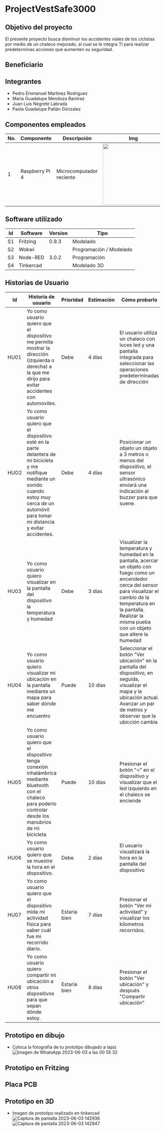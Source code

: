 # ProjectVestSafe3000
## Objetivo del proyecto
El presente proyecto busca disminuir los accidentes viales de los ciclistas por medio de un chaleco mejorado, al cual se le integra TI para realizar predeterminas acciones que aumenten su seguridad. 
## Beneficiario

## Integrantes
- Pedro Emmanuel Martinez Rodriguez 
- María Guadalupe Mendoza Ramírez
- Juan Luis Negrete Labrada
- Paola Guadalupe Patlán Gónzalez


## Componentes empleados
| No. | Componente | Descripción | Img | Costo | Cantidad |
|-----|------------|-------------|-----|-------|----------|
|1|Raspberry Pi 4| Microcomputador reciente |<img src="https://github.com/maramendoza692/ProjectDDI/assets/90641538/aaeeb58b-1a7e-4871-99fc-630b43401b6d" width= "200px"/> |$169 | 1 |

## Software utilizado
| Id | Software | Version | Tipo |
|----|----------|---------|------|
| S1 | Fritzing |     0.9.3    |Modelado|
| S2 | Wokwi    |         | Programación / Modelado |
| S3 | Node-RED |    3.0.2     |Programación |
| S4 | Tinkercad |         |Modelado 3D |

## Historias de Usuario
| Id | Historia de usuario | Prioridad | Estimación | Cómo probarlo | Responsable |
|----|---------------------|-----------|------------|---------------|-------------|
|HU01|Yo como usuario quiero que el dispositivo me permita mostrar la dirección (izquierda o derecha) a la que me dirijo para evitar accidentes con automoviles.|Debe|4 días|El usuario utiliza un chaleco con luces led y una pantalla integrada para seleccionar las operaciones predeterminadas de dirección|Luis Negrete|
|HUO2|Yo como usuario quiero que el dispositivo esté en la parte delantera de mi bicicleta y me notifique mediante un sonido cuando estoy muy cerca de un automóvil para tomar mi distancia y evitar accidentes.|Debe |4 días| Posicionar un objeto un objeto a 3 metros o menos del dispositivo, el sensor ultrasónico enviará una indicación al buzzer para que suene.|Pedro Martínez |
|HU03|Yo como usuario quiero visualizar en la pantalla del dispositivo la temperatura y humedad|Debe|3 días|Visualizar la temperatura y humedad en la pantalla, acercar un objeto con fuego como un encendedor cerca del sensor para visualizar el cambio de la temperatura en la pantalla. Realizar la misma pueba con un objeto que altere la humedad| Paola Patlán |
|HU04|Yo como usuario quiero visualizar mi ubicación en la pantalla mediante un mapa para saber dónde me encuentro| Puede |10 días| Seleccionar el botón "Ver ubicación" en la pantalla del dispositivo, en seguida, visualizar el mapa y la ubicación actual. Avanzar un par de metros y observar que la ubicción cambia |María Mendoza|
|HU05|Yo como usuario quiero que el dispositivo tenga conexión inhalámbrica mediante bluetooth con el chaleco para poderlo controlar desde los manubrios de mi bicicleta|Puede|10 días|Presionar el botón "<" en el dispositivo y visualizar que el led izquierdo en el chaleco se enciende|Luis Negrete|
|HU06|Yo como usuario quiero que se muestre la hora en el dispositivo.|Debe|2 días|El usuario visualizará la hora en la pantalla del dispositivo|Pedro Martínez|
|HU07|Yo como usuario quiero que el dispositivo mida mi actividad física para saber cuál fue mi recorrido diario.|Estaría bien|7 días|Presionar el botón "Ver mi actividad" y visualizar los kilometros recorridos.|Paola Patlán|
|HU08|Yo como usuario quiero compartir mi ubicación a otros dispositivos para que sepan dónde estoy.|Estaría bien|8 días|Presionar el botón "Ver ubicación" y después "Compartir ubicación"|María Mendoza|

## Prototipo en dibujo
- Coloca la fotografia de tu prototipo dibujado a lapiz
![Imagen de WhatsApp 2023-06-03 a las 00 55 32](https://github.com/maramendoza692/ProjectVetSafeC3000/assets/87114168/c1fd84f6-b6bf-4043-98c8-66b3efdea064)

## Prototipo en Fritzing

## Placa PCB

## Prototipo en 3D
- Imagen de prototipo realizado en tinkercad
![Captura de pantalla 2023-06-03 142936](https://github.com/maramendoza692/ProjectVetSafeC3000/assets/87114168/9e7a4027-dd06-4565-81cf-60c1d9dab557)
![Captura de pantalla 2023-06-03 142947](https://github.com/maramendoza692/ProjectVetSafeC3000/assets/87114168/2e41cbf7-1afe-4a95-b7d1-6e0416e918e3)

